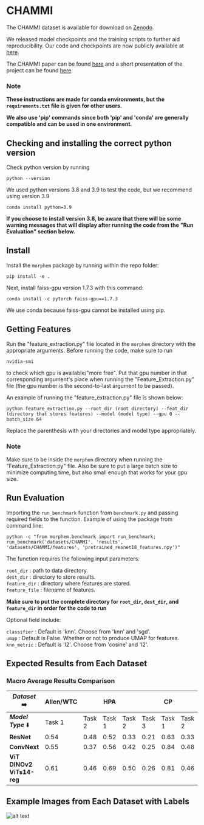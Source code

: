 # CHAMMI

The CHAMMI dataset is available for download on [Zenodo](https://zenodo.org/record/7988357).

We released model checkpoints and the training scripts to further aid reproducibility. 
Our code and checkpoints are now publicly available at [here](https://github.com/chaudatascience/channel_adaptive_models).

The CHAMMI paper can be found [here](https://arxiv.org/pdf/2310.19224.pdf) and a short presentation of 
the project can be found [here](https://neurips.cc/virtual/2023/poster/73620).

### Note

**These instructions are made for conda environments, but the `requirements.txt` file is given for other users.**

**We also use 'pip' commands since both 'pip' and 'conda' are generally compatible and can be used in one 
environment.**


## Checking and installing the correct python version

Check python version by running
```
python --version
```

We used python versions 3.8 and 3.9 to test the code, but we recommend using version 3.9
```
conda install python=3.9
```

**If you choose to install version 3.8, be aware that there will be some warning messages that will 
display after running the code from the "Run Evaluation" section below.**


## Install

Install the `morphem` package by running within the repo folder:
```
pip install -e .
```

Next, install faiss-gpu version 1.7.3 with this command:
```
conda install -c pytorch faiss-gpu==1.7.3
```

We use conda because faiss-gpu cannot be installed using pip.


## Getting Features

Run the "feature_extraction.py" file located in the `morphem` directory with the appropriate arguments. Before running the code, make sure to run
```
nvidia-smi
```
to check which gpu is available/"more free". Put that gpu number in that corresponding argument's place when running the "Feature_Extraction.py" file (the gpu number is the second-to-last argument to be passed).

An example of running the "feature_extraction.py" file is shown below:
```
python feature_extraction.py --root_dir (root directory) --feat_dir (directory that stores features) --model (model type) --gpu 0 --batch_size 64
```

Replace the parenthesis with your directories and model type appropriately.


### Note

Make sure to be inside the `morphem` directory when running the "Feature_Extraction.py" file.
Also be sure to put a large batch size to minimize computing time, but also small enough that works for your gpu size.


## Run Evaluation 

Importing the `run_benchmark` function from `benchmark.py` and passing required fields to the function.
Example of using the package from command line:
```
python -c "from morphem.benchmark import run_benchmark; 
run_benchmark('datasets/CHAMMI', 'results', 
'datasets/CHAMMI/features', 'pretrained_resnet18_features.npy')"
```
The function requires the following input parameters:  

`root_dir` : path to data directory.  
`dest_dir` : directory to store results.  
`feature_dir` : directory where features are stored.  
`feature_file` : filename of features.

**Make sure to put the complete directory for **`root_dir`, `dest_dir`,** and **`feature_dir`** in order
for the code to run**


Optional field include:  

`classifier` : Default is 'knn'. Choose from 'knn' and 'sgd'.  
`umap` : Default is False. Whether or not to produce UMAP for features. 
`knn_metric` : Default is 'l2'. Choose from 'cosine' and 'l2'.

## Expected Results from Each Dataset
### Macro Average Results Comparison
|             *Dataset*     :arrow_right:    | **Allen/WTC**  |                      |     **HPA**     |        |        |    **CP**    |        |        |        |
|----------------------|---------------|----------|---------|--------|--------|--------|--------|--------|--------|
| ***Model Type***   :arrow_down:|    Task 1     |    Task 2       |    Task 1      |  Task 2    | Task 3 | Task 1 | Task 2 | Task 3 | Task 4 |
| **ResNet**            |     0.54     |  0.48    |   0.52  |  0.33  |  0.21  |  0.63  |  0.33  |  0.27  |  0.09  |
| **ConvNext**          |      0.55     |  0.37    |   0.56  |  0.42  |  0.25  |  0.84  |  0.48  |  0.32  |  0.14  |
| **ViT DINOv2 ViTs14-reg**               |       0.61     |  0.46    |   0.69  |  0.50  |  0.26  |  0.81  |  0.46  |  0.24  |  0.11  |

## Example Images from Each Dataset with Labels
![alt text](https://github.com/broadinstitute/MorphEm/blob/main/example_image.png)
